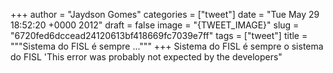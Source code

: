 
+++
author = "Jaydson Gomes"
categories = ["tweet"]
date = "Tue May 29 18:52:20 +0000 2012"
draft = false
image = "{TWEET_IMAGE}"
slug = "6720fed6dccead24120613bf418669fc7039e7ff"
tags = ["tweet"]
title = """Sistema do FISL é sempre ..."""
+++
Sistema do FISL é sempre o sistema do FISL 'This error was probably not expected by the developers"
